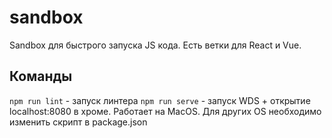 # sandbox
Sandbox для быстрого запуска JS кода. Есть ветки для React и Vue. 

## Команды
`npm run lint` - запуск линтера
`npm run serve` - запуск WDS + открытие localhost:8080 в хроме. Работает на MacOS. Для других OS необходимо изменить скрипт в package.json
